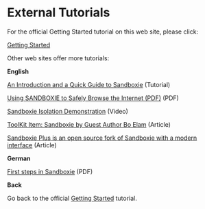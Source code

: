 # External Tutorials

For the official Getting Started tutorial on this web site, please click:

[Getting Started](GettingStarted.md)

Other web sites offer more tutorials:

**English**

[An Introduction and a Quick Guide to Sandboxie](https://www.techsupportalert.com/content/introduction-and-quick-guide-sandboxie.htm) (Tutorial)

[Using SANDBOXIE to Safely Browse the Internet (PDF)](http://www.jimopi.net/PDFs/Word%20Pro%20-%20Sandboxie.pdf) (PDF)

[Sandboxie Isolation Demonstration](https://www.youtube.com/watch?v=9ZF9c03PN8I) (Video)

[ToolKit Item: Sandboxie by Guest Author Bo Elam](https://win10.guru/toolkit-item-sandboxie-by-guest-author-bo-elam) (Article)

[Sandboxie Plus is an open source fork of Sandboxie with a modern interface](https://www.ghacks.net/2021/01/29/sandboxie-plus-is-an-open-source-fork-of-sandboxie-with-a-modern-interface/) (Article)

**German**

[First steps in Sandboxie](http://www.ralfwestermann.de/daten/Sandboxie-doc-de.pdf) (PDF)

**Back**

Go back to the official [Getting Started](GettingStarted.md) tutorial.
